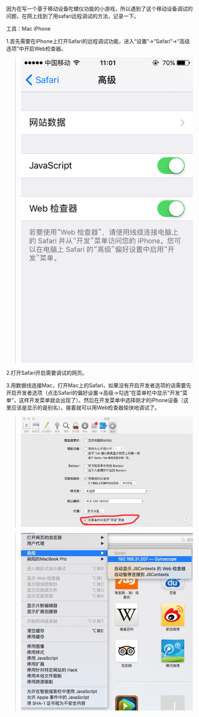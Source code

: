因为在写一个基于移动设备陀螺仪功能的小游戏，所以遇到了这个移动设备调试的问题，在网上找到了用safari远程调试的方法，记录一下。

工具：Mac iPhone

1.首先需要在iPhone上打开Safari的远程调试功能，进入“设置”->“Safari”->“高级选项”中开启Web检查器。

>![img](/img/Safari/iphone.PNG)

2.打开Safari开启需要调试的网页。

3.用数据线连接Mac，打开Mac上的Safari，如果没有开启开发者选项的话需要先开启开发者选项（点击Safari的偏好设置->高级->勾选“在菜单栏中显示“开发”菜单”，这样开发菜单就会出现了）。然后在开发菜单中选择刚才的iPhone设备（这里应该是显示的是别名）。接着就可以用Web检查器愉快地调试了。   

>![img](/img/Safari/kaifa.png)                          

>![img](/img/Safari/tiaoshi.png)  